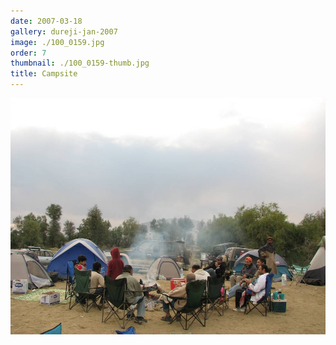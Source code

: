 ```yaml
---
date: 2007-03-18
gallery: dureji-jan-2007
image: ./100_0159.jpg
order: 7
thumbnail: ./100_0159-thumb.jpg
title: Campsite
---
```


![Campsite](./100_0159.jpg)